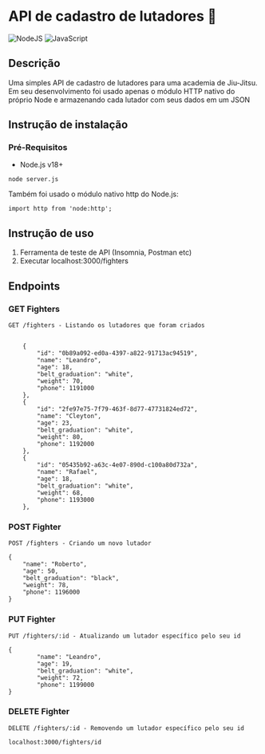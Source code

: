 # API de cadastro de lutadores 🥋
![NodeJS](https://img.shields.io/badge/node.js-6DA55F?style=for-the-badge&logo=node.js&logoColor=white)
![JavaScript](https://img.shields.io/badge/javascript-%23323330.svg?style=for-the-badge&logo=javascript&logoColor=%23F7DF1E)

## Descrição
Uma simples API de cadastro de lutadores para uma academia de Jiu-Jitsu.
Em seu desenvolvimento foi usado apenas o módulo HTTP nativo do próprio Node e armazenando cada lutador com seus dados em um JSON

## Instrução de instalação

### Pré-Requisitos
- Node.js v18+

```
node server.js
```

Também foi usado o módulo nativo http do Node.js:
```
import http from 'node:http';
```
## Instrução de uso

1. Ferramenta de teste de API (Insomnia, Postman etc)
2. Executar localhost:3000/fighters

## Endpoints

### GET Fighters
```
GET /fighters - Listando os lutadores que foram criados
```
```

	{
		"id": "0b89a092-ed0a-4397-a822-91713ac94519",
		"name": "Leandro",
		"age": 18,
		"belt_graduation": "white",
		"weight": 70,
		"phone": 1191000
	},
	{
		"id": "2fe97e75-7f79-463f-8d77-47731824ed72",
		"name": "Cleyton",
		"age": 23,
		"belt_graduation": "white",
		"weight": 80,
		"phone": 1192000
	},
	{
		"id": "05435b92-a63c-4e07-890d-c100a80d732a",
		"name": "Rafael",
		"age": 18,
		"belt_graduation": "white",
		"weight": 68,
		"phone": 1193000
	},
```

### POST Fighter
```
POST /fighters - Criando um novo lutador
```

```
{
	"name": "Roberto",
	"age": 50,
	"belt_graduation": "black",
	"weight": 78,
	"phone": 1196000
}
```

### PUT Fighter
```
PUT /fighters/:id - Atualizando um lutador específico pelo seu id
```

```
{
		"name": "Leandro",
		"age": 19,
		"belt_graduation": "white",
		"weight": 72,
		"phone": 1199000
}
```

### DELETE Fighter
```
DELETE /fighters/:id - Removendo um lutador específico pelo seu id
```

```
localhost:3000/fighters/id
```